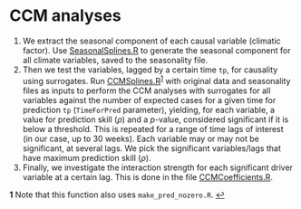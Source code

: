 # CCM analyses

1. We extract the seasonal component of each causal variable (climatic factor). Use [SeasonalSplines.R](SeasonalSplines.R) to generate the seasonal component for all climate variables, saved to the seasonality file.
2. Then we test the variables, lagged by a certain time `tp`, for causality using surrogates. Run [CCMSplines.R](CCMSplines.R)<sup id="a1">[1](#f1)</sup> with original data and seasonality files as inputs to perform the CCM analyses with surrogates for all variables against the number of expected cases for a given time for prediction `tp` (`TimeForPred` parameter), yielding, for each variable, a value for prediction skill ($\rho$) and a *p*-value, considered significant if it is below a threshold. This is repeated for a range of time lags of interest (in our case, up to 30 weeks). Each variable may or may not be significant, at several lags. We pick the significant variables/lags that have maximum prediction skill ($\rho$).
3. Finally, we investigate the interaction strength for each significant driver variable at a certain lag. This is done in the file [CCMCoefficients.R](CCMCoefficients.R).


<b id="f1">1</b> Note that this function also uses `make_pred_nozero.R`. [↩](#a1)
